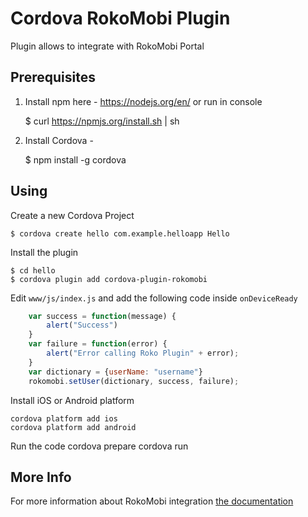 # Cordova RokoMobi Plugin

Plugin allows to integrate with RokoMobi Portal

## Prerequisites

1) Install npm here - https://nodejs.org/en/
or run in console 

    $ curl https://npmjs.org/install.sh | sh

2) Install Cordova - 

    $ npm install -g cordova

## Using

Create a new Cordova Project

    $ cordova create hello com.example.helloapp Hello
    
Install the plugin

    $ cd hello
    $ cordova plugin add cordova-plugin-rokomobi
    

Edit `www/js/index.js` and add the following code inside `onDeviceReady`

```js
    var success = function(message) {
        alert("Success")
    }
    var failure = function(error) {
        alert("Error calling Roko Plugin" + error);
    }
    var dictionary = {userName: "username"}
    rokomobi.setUser(dictionary, success, failure);
```

Install iOS or Android platform

    cordova platform add ios
    cordova platform add android
    
Run the code
    cordova prepare
    cordova run 

## More Info

For more information about RokoMobi integration [the documentation](http://docs.roko.mobi/docs/cordova)
